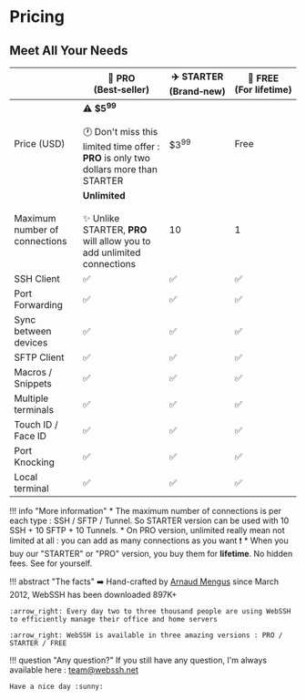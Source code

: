 # Pricing

## Meet All Your Needs
| | :rocket:&nbsp;PRO<br />**(Best&#x2011;seller)** | :airplane:&nbsp;STARTER<br />**(Brand&#x2011;new)** | :helicopter:&nbsp;FREE<br />**(For&nbsp;lifetime)**|
| --- | --- | --- | -- |
| Price (USD) | :warning: **$5<sup>99</sup>**<br /><br />:clock1: Don't miss this limited time offer : **PRO** is only two dollars more than STARTER | $3<sup>99</sup> | Free |
| Maximum number of connections | **Unlimited**<br /><br />:sparkles: Unlike STARTER, **PRO** will allow you to add unlimited connections | 10 | 1 |
| SSH Client | :white_check_mark: | :white_check_mark: | :white_check_mark: |
| Port Forwarding | :white_check_mark: | :white_check_mark: | :white_check_mark: |
| Sync between devices | :white_check_mark: | :white_check_mark: | :white_check_mark: |
| SFTP Client | :white_check_mark: | :white_check_mark: | :white_check_mark: |
| Macros / Snippets | :white_check_mark: | :white_check_mark: | :white_check_mark: |
| Multiple terminals | :white_check_mark: | :white_check_mark: | :white_check_mark: |
| Touch ID / Face ID | :white_check_mark: | :white_check_mark: | :white_check_mark: |
| Port Knocking | :white_check_mark: | :white_check_mark: | :white_check_mark: |
| Local terminal | :white_check_mark: | :white_check_mark: | :white_check_mark: |

!!! info "More information"
    * The maximum number of connections is per each type : SSH / SFTP / Tunnel. So STARTER version can be used with 10 SSH + 10 SFTP + 10 Tunnels.
    * On PRO version, unlimited really mean not limited at all : you can add as many connections as you want :exclamation:
    * When you buy our "STARTER" or "PRO" version, you buy them for **lifetime**. No hidden fees. See for yourself.

!!! abstract "The facts"
    :arrow_right: Hand-crafted by [Arnaud Mengus](https://mengus.net) since March 2012, WebSSH has been downloaded 897K+

    :arrow_right: Every day two to three thousand people are using WebSSH to efficiently manage their office and home servers

    :arrow_right: WebSSH is available in three amazing versions : PRO / STARTER / FREE

!!! question "Any question?"
    If you still have any question, I'm always available here : team@webssh.net

    Have a nice day :sunny: